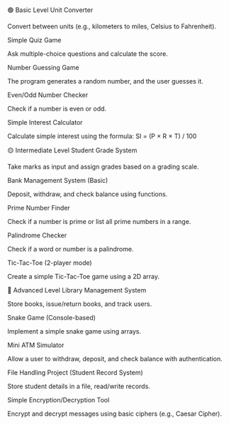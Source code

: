 🟢 Basic Level
Unit Converter

Convert between units (e.g., kilometers to miles, Celsius to Fahrenheit).

Simple Quiz Game

Ask multiple-choice questions and calculate the score.

Number Guessing Game

The program generates a random number, and the user guesses it.

Even/Odd Number Checker

Check if a number is even or odd.

Simple Interest Calculator

Calculate simple interest using the formula: SI = (P × R × T) / 100

🟡 Intermediate Level
Student Grade System

Take marks as input and assign grades based on a grading scale.

Bank Management System (Basic)

Deposit, withdraw, and check balance using functions.

Prime Number Finder

Check if a number is prime or list all prime numbers in a range.

Palindrome Checker

Check if a word or number is a palindrome.

Tic-Tac-Toe (2-player mode)

Create a simple Tic-Tac-Toe game using a 2D array.

🔴 Advanced Level
Library Management System

Store books, issue/return books, and track users.

Snake Game (Console-based)

Implement a simple snake game using arrays.

Mini ATM Simulator

Allow a user to withdraw, deposit, and check balance with authentication.

File Handling Project (Student Record System)

Store student details in a file, read/write records.

Simple Encryption/Decryption Tool

Encrypt and decrypt messages using basic ciphers (e.g., Caesar Cipher).